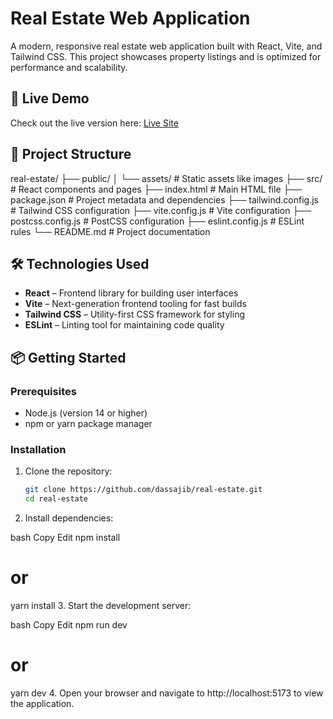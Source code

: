 # Real Estate Web Application

A modern, responsive real estate web application built with React, Vite, and Tailwind CSS. This project showcases property listings and is optimized for performance and scalability.

## 🚀 Live Demo

Check out the live version here: [Live Site](https://6822f167d8e5c4df40464ea1--meek-melomakarona-2ad54d.netlify.app/)

## 📁 Project Structure

real-estate/
├── public/
│ └── assets/ # Static assets like images
├── src/ # React components and pages
├── index.html # Main HTML file
├── package.json # Project metadata and dependencies
├── tailwind.config.js # Tailwind CSS configuration
├── vite.config.js # Vite configuration
├── postcss.config.js # PostCSS configuration
├── eslint.config.js # ESLint rules
└── README.md # Project documentation

## 🛠️ Technologies Used

- **React** – Frontend library for building user interfaces
- **Vite** – Next-generation frontend tooling for fast builds
- **Tailwind CSS** – Utility-first CSS framework for styling
- **ESLint** – Linting tool for maintaining code quality

## 📦 Getting Started

### Prerequisites

- Node.js (version 14 or higher)
- npm or yarn package manager

### Installation

1. Clone the repository:

   ```bash
   git clone https://github.com/dassajib/real-estate.git
   cd real-estate

2. Install dependencies:

bash
Copy
Edit
npm install
# or
yarn install
3. Start the development server:

bash
Copy
Edit
npm run dev
# or
yarn dev
4. Open your browser and navigate to http://localhost:5173 to view the application.

